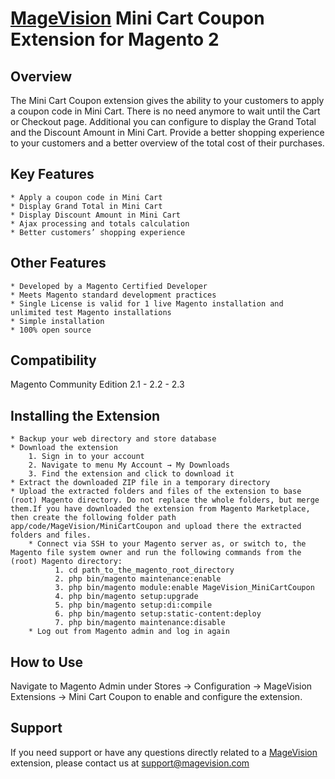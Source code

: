 # [MageVision](https://www.magevision.com/) Mini Cart Coupon Extension for Magento 2

## Overview
The Mini Cart Coupon extension gives the ability to your customers to apply a coupon code in Mini Cart. There is no need anymore to wait until the Cart or Checkout page. Additional you can configure to display the Grand Total and the Discount Amount in Mini Cart. Provide a better shopping experience to your customers and a better overview of the total cost of their purchases. 

## Key Features
    * Apply a coupon code in Mini Cart
    * Display Grand Total in Mini Cart
    * Display Discount Amount in Mini Cart
    * Ajax processing and totals calculation
    * Better customers’ shopping experience
    
	
## Other Features
	* Developed by a Magento Certified Developer
	* Meets Magento standard development practices
    * Single License is valid for 1 live Magento installation and unlimited test Magento installations
	* Simple installation
	* 100% open source

## Compatibility
Magento Community Edition 2.1 - 2.2 - 2.3

## Installing the Extension
	* Backup your web directory and store database
	* Download the extension
		1. Sign in to your account
		2. Navigate to menu My Account → My Downloads
		3. Find the extension and click to download it
	* Extract the downloaded ZIP file in a temporary directory
	* Upload the extracted folders and files of the extension to base (root) Magento directory. Do not replace the whole folders, but merge them.If you have downloaded the extension from Magento Marketplace, then create the following folder path app/code/MageVision/MiniCartCoupon and upload there the extracted folders and files.
        * Connect via SSH to your Magento server as, or switch to, the Magento file system owner and run the following commands from the (root) Magento directory:
              1. cd path_to_the_magento_root_directory 
              2. php bin/magento maintenance:enable
              3. php bin/magento module:enable MageVision_MiniCartCoupon
              4. php bin/magento setup:upgrade
              5. php bin/magento setup:di:compile
              6. php bin/magento setup:static-content:deploy
              7. php bin/magento maintenance:disable
        * Log out from Magento admin and log in again
		
		
## How to Use
Navigate to Magento Admin under Stores → Configuration → MageVision Extensions → Mini Cart Coupon to enable and configure the extension.

## Support
If you need support or have any questions directly related to a [MageVision](https://www.magevision.com/) extension, please contact us at [support@magevision.com](mailto:support@magevision.com)